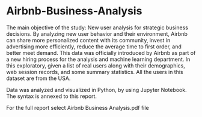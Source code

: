 # Airbnb-Business-Analysis
The main objective of the study: New user analysis for strategic business decisions. By analyzing new user behavior and their environment, Airbnb can share more personalized content with its community, invest in advertising more efficiently, reduce the average time to first order, and better meet demand. This data was officially introduced by Airbnb as part of a new hiring process for the analysis and machine learning department. In this exploratory, given a list of real users along with their demographics, web session records, and some summary statistics. All the users in this dataset are from the USA.

Data was analyzed and visualized in Python, by using Jupyter Notebook. The syntax is annexed to this report.

For the full report select Airbnb Business Analysis.pdf file

